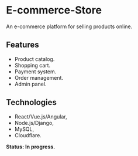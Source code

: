 # E-commerce-Store
An e-commerce platform for selling products online.
## Features
* Product catalog.
* Shopping cart.
* Payment system.
* Order management.
* Admin panel.
## Technologies
* React/Vue.js/Angular,
* Node.js/Django,
* MySQL,
* Cloudflare.

  
**Status: In progress.**
